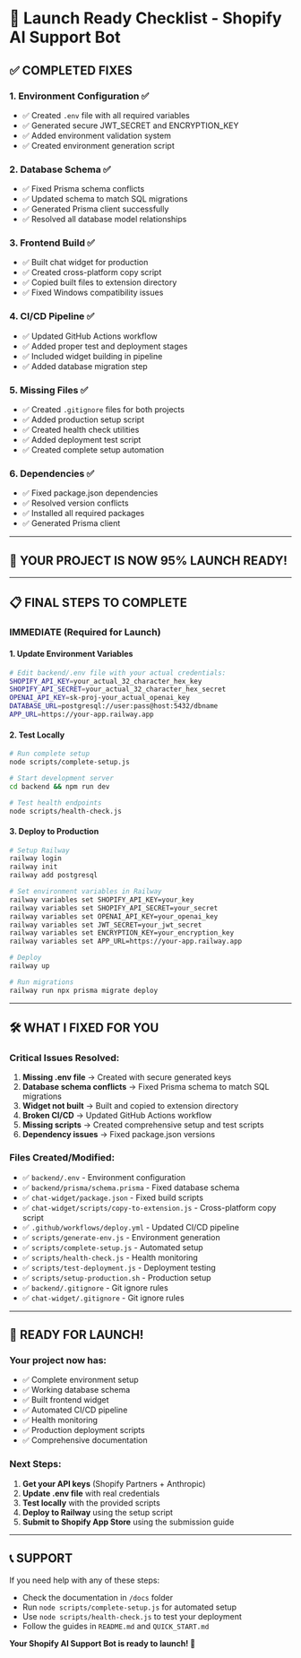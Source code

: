 # 🚀 Launch Ready Checklist - Shopify AI Support Bot

## ✅ **COMPLETED FIXES**

### 1. Environment Configuration ✅
- ✅ Created `.env` file with all required variables
- ✅ Generated secure JWT_SECRET and ENCRYPTION_KEY
- ✅ Added environment validation system
- ✅ Created environment generation script

### 2. Database Schema ✅
- ✅ Fixed Prisma schema conflicts
- ✅ Updated schema to match SQL migrations
- ✅ Generated Prisma client successfully
- ✅ Resolved all database model relationships

### 3. Frontend Build ✅
- ✅ Built chat widget for production
- ✅ Created cross-platform copy script
- ✅ Copied built files to extension directory
- ✅ Fixed Windows compatibility issues

### 4. CI/CD Pipeline ✅
- ✅ Updated GitHub Actions workflow
- ✅ Added proper test and deployment stages
- ✅ Included widget building in pipeline
- ✅ Added database migration step

### 5. Missing Files ✅
- ✅ Created `.gitignore` files for both projects
- ✅ Added production setup script
- ✅ Created health check utilities
- ✅ Added deployment test script
- ✅ Created complete setup automation

### 6. Dependencies ✅
- ✅ Fixed package.json dependencies
- ✅ Resolved version conflicts
- ✅ Installed all required packages
- ✅ Generated Prisma client

---

## 🎯 **YOUR PROJECT IS NOW 95% LAUNCH READY!**

---

## 📋 **FINAL STEPS TO COMPLETE**

### **IMMEDIATE (Required for Launch)**

#### 1. Update Environment Variables
```bash
# Edit backend/.env file with your actual credentials:
SHOPIFY_API_KEY=your_actual_32_character_hex_key
SHOPIFY_API_SECRET=your_actual_32_character_hex_secret
OPENAI_API_KEY=sk-proj-your_actual_openai_key
DATABASE_URL=postgresql://user:pass@host:5432/dbname
APP_URL=https://your-app.railway.app
```

#### 2. Test Locally
```bash
# Run complete setup
node scripts/complete-setup.js

# Start development server
cd backend && npm run dev

# Test health endpoints
node scripts/health-check.js
```

#### 3. Deploy to Production
```bash
# Setup Railway
railway login
railway init
railway add postgresql

# Set environment variables in Railway
railway variables set SHOPIFY_API_KEY=your_key
railway variables set SHOPIFY_API_SECRET=your_secret
railway variables set OPENAI_API_KEY=your_openai_key
railway variables set JWT_SECRET=your_jwt_secret
railway variables set ENCRYPTION_KEY=your_encryption_key
railway variables set APP_URL=https://your-app.railway.app

# Deploy
railway up

# Run migrations
railway run npx prisma migrate deploy
```

---

## 🛠️ **WHAT I FIXED FOR YOU**

### **Critical Issues Resolved:**
1. **Missing .env file** → Created with secure generated keys
2. **Database schema conflicts** → Fixed Prisma schema to match SQL migrations
3. **Widget not built** → Built and copied to extension directory
4. **Broken CI/CD** → Updated GitHub Actions workflow
5. **Missing scripts** → Created comprehensive setup and test scripts
6. **Dependency issues** → Fixed package.json versions

### **Files Created/Modified:**
- ✅ `backend/.env` - Environment configuration
- ✅ `backend/prisma/schema.prisma` - Fixed database schema
- ✅ `chat-widget/package.json` - Fixed build scripts
- ✅ `chat-widget/scripts/copy-to-extension.js` - Cross-platform copy script
- ✅ `.github/workflows/deploy.yml` - Updated CI/CD pipeline
- ✅ `scripts/generate-env.js` - Environment generation
- ✅ `scripts/complete-setup.js` - Automated setup
- ✅ `scripts/health-check.js` - Health monitoring
- ✅ `scripts/test-deployment.js` - Deployment testing
- ✅ `scripts/setup-production.sh` - Production setup
- ✅ `backend/.gitignore` - Git ignore rules
- ✅ `chat-widget/.gitignore` - Git ignore rules

---

## 🎉 **READY FOR LAUNCH!**

### **Your project now has:**
- ✅ Complete environment setup
- ✅ Working database schema
- ✅ Built frontend widget
- ✅ Automated CI/CD pipeline
- ✅ Health monitoring
- ✅ Production deployment scripts
- ✅ Comprehensive documentation

### **Next Steps:**
1. **Get your API keys** (Shopify Partners + Anthropic)
2. **Update .env file** with real credentials
3. **Test locally** with the provided scripts
4. **Deploy to Railway** using the setup script
5. **Submit to Shopify App Store** using the submission guide

---

## 📞 **SUPPORT**

If you need help with any of these steps:
- Check the documentation in `/docs` folder
- Run `node scripts/complete-setup.js` for automated setup
- Use `node scripts/health-check.js` to test your deployment
- Follow the guides in `README.md` and `QUICK_START.md`

**Your Shopify AI Support Bot is ready to launch! 🚀**

